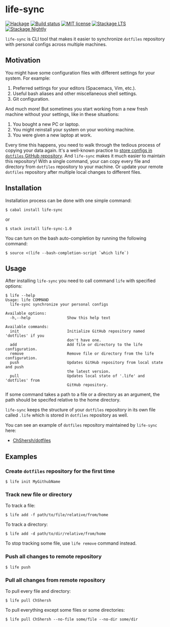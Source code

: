 # life-sync

[![Hackage](https://img.shields.io/hackage/v/life-sync.svg)](https://hackage.haskell.org/package/life-sync)
[![Build status](https://secure.travis-ci.org/kowainik/life-sync.svg)](https://travis-ci.org/kowainik/life-sync)
[![MIT license](https://img.shields.io/badge/license-MIT-blue.svg)](https://github.com/kowainik/life-sync/blob/master/LICENSE)
[![Stackage LTS](http://stackage.org/package/life-sync/badge/lts)](http://stackage.org/lts/package/life-sync)
[![Stackage Nightly](http://stackage.org/package/life-sync/badge/nightly)](http://stackage.org/nightly/package/life-sync)

`life-sync` is CLI tool that makes it easier to synchronize `dotfiles`
repository with personal configs across multiple machines.

## Motivation

You might have some configuration files with different settings for your system.
For example:

1. Preferred settings for your editors (Spacemacs, Vim, etc.).
2. Useful bash aliases and other miscellaneous shell settings.
3. Git configuration.

And much more! But sometimes you start working from a new fresh machine without
your settings, like in these situations:

1. You bought a new PC or laptop.
2. You might reinstall your system on your working machine.
3. You were given a new laptop at work.

Every time this happens, you need to walk through the tedious process of copying
your data again. It's a well-known practice to
[store configs in `dotfiles` GitHub repository](https://dotfiles.github.io/).
And `life-sync` makes it much easier to maintain this repository! With a single
command, your can copy every file and directory from `dotfiles` repository to
your machine. Or update your remote `dotfiles` repository after multiple local
changes to different files.

## Installation

Installation process can be done with one simple command:

```shell
$ cabal install life-sync
```

or

```shell
$ stack install life-sync-1.0
```

You can turn on the bash auto-completion by running the following command:

```
$ source <(life --bash-completion-script `which life`)
```

## Usage

After installing `life-sync` you need to call command `life` with specified options:

```
$ life --help
Usage: life COMMAND
  life-sync synchronize your personal configs

Available options:
  -h,--help                Show this help text

Available commands:
  init                     Initialize GitHub repository named 'dotfiles' if you
                           don't have one.
  add                      Add file or directory to the life configuration.
  remove                   Remove file or directory from the life configuration.
  push                     Updates GitHub repository from local state and push
                           the latest version.
  pull                     Updates local state of '.life' and 'dotfiles' from
                           GitHub repository.
```

If some command takes a path to a file or a directory as an argument, the path
should be specifed relative to the home directory.

`life-sync` keeps the structure of your `dotfiles` repository in its own file
called `.life` which is stored in `dotfiles` repository as well.

You can see an example of `dotfiles` repository maintained by `life-sync` here:

* [ChShersh/dotfiles](https://github.com/ChShersh/dotfiles)

## Examples

### Create `dotfiles` repository for the first time

```
$ life init MyGithubName
```

### Track new file or directory

To track a file:

```
$ life add -f path/to/file/relative/from/home
```

To track a directory:

```
$ life add -d path/to/dir/relative/from/home
```

To stop tracking some file, use `life remove` command instead.

### Push all changes to remote repository

```
$ life push
```

### Pull all changes from remote repository

To pull every file and directory:

```
$ life pull ChShersh
```

To pull everything except some files or some directories:

```
$ life pull ChShersh --no-file some/file --no-dir some/dir
```
